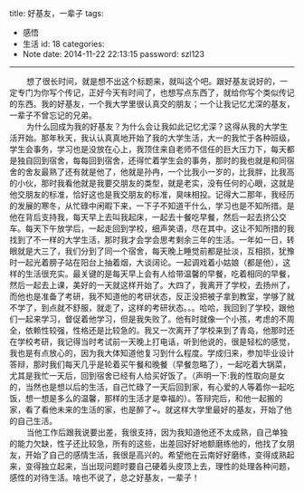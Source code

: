 title: 好基友，一辈子
tags:
  - 感悟
  - 生活
id: 18
categories:
  - Note
date: 2014-11-22 22:13:15
password: szl123
---

<div style="font-size: 14px;"><span style="padding-left: 30px;">想了很长时间，就是想不出这个标题来，就叫这个吧。跟好基友说好的，一定专门为你写个传记，正好今天有时间了，也想写点东西了，就给你写个类似传记的东西。我的好基友，一个我大学里很认真交的朋友；一个让我记忆尤深的基友，一辈子不曾忘记的兄弟。</span></div>
<!-- more -->
<div style="font-size: 14px;"><span style="padding-left: 30px;">为什么回成为我的好基友？为什么会让我如此记忆尤深？这得从我的大学生活开始。那年秋天，我认认真真地开始了我的大学生活，大一的我忙于各种班级，学生会事务，学习也是没放在心上，我顶住来自老师不信任的巨大压力下，每天都是独自回到宿舍，每每回到宿舍，还得忙着学生会的事务，那时的我也就是和同宿舍的舍友最熟了还有就是他了，他就是孙冉，一个比我小一岁的，比我胖，比我高的小伙，那时我看他就是我要交朋友的类型，就是老实，没有任何的心眼，这就是他交朋友的标准，恰好这也是我交朋友的标准，臭味相投。记得大二那年，我经历的发展的寒冬，从忙碌中闲暇下来，一下子不知道干什么，学习也是不知所措。是他在背后支持我，每天早上去叫我起床，一起去十餐吃早餐，然后一起去挤公交车。每天下午放学后，一起走回到学校，细声笑语，尽在其中。这让不知所措的我找到了不一样的大学生活，那时我才会学会思考剩余三年的生活。一年如一日，转眼就是大三了，我们分到了同一个宿舍，每天晚上睡觉前都是扯淡，互相损，犹豫时一起光着膀子站在阳台上抽着烟，大谈阔论。一起调戏着小姑娘（都是他），这样的生活很充实。最关键的是每天早上会有人给带温馨的早餐，吃着相同的早餐，然后一起去上课，美好的一天就这样开始了。大四了，我离开了学校，去扬州了，而他也是准备了考研，我不知道他的考研状态，反正没把被子拿到教室，学够了就不学了，到点就不舒服，就走了，这样的考研状态。。。哈哈，我回到了学校，跟他们一起来学习，督促着他学习，但是我失败了。他有时就像一个小孩，考虑的不周全，依赖性较强，性格还是比较急的。我又一次离开了学校来到了青岛，他那时还在学校考研，我记得当时考试前一天晚上打电话，听到他说的，很是轻松的感觉，我也是有点放心的，因为我大体知道他复习到什么程度。学成归来，参加毕业设计答辩，那时我们每天几乎是轮着买午餐和晚餐（早餐忽略了），一起吃着大锅菜，尤其是我忙一天后，回到宿舍已经有人给买好饭了。（声明一下:我的性取向是女的，当然也是想以后的生活，自己忙碌了一天后回到家，有心爱的人等着你一起吃饭，想一想是多么的温馨，那样的生活才是幸福的）。答辩完后，和他一起搬的家，看了看他未来的生活的家，也是醉了~。就这样大学里最好的基友，开始了他的自己生活。</span></div>
<div style="font-size: 14px;"><span style="padding-left: 30px;">当他工作后跟我说要出差，我很支持，因为我知道他还不太成熟，自己单独的能力欠缺，性子还比较急，所有的这些，出差回好好地额磨练他的，他找了女朋友，开始了自己的感情生活，我很是高兴的。希望他在云南好好磨练，变得成熟起来，变得独立起来，当出现问题时要自己硬着头皮顶上去，理性的处理各种问题，感性的对待生活。啥也不说了，总之好基友，一辈子！</span>
</div>
